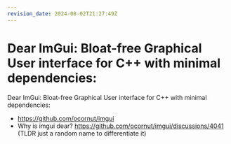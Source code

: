 ```yaml
---
revision_date: 2024-08-02T21:27:49Z
---
```

# Dear ImGui: Bloat-free Graphical User interface for C++ with minimal dependencies:
Dear ImGui: Bloat-free Graphical User interface for C++ with minimal dependencies:
* https://github.com/ocornut/imgui
* Why is imgui dear? https://github.com/ocornut/imgui/discussions/4041 (TLDR just a random name to differentiate it)
